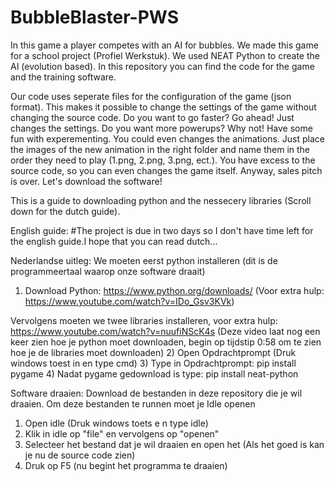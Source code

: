 # BubbleBlaster-PWS
In this game a player competes with an AI for bubbles. We made this game for a school project (Profiel Werkstuk). We used NEAT Python to create the AI (evolution based). 
In this repository you can find the code for the game and the training software.

Our code uses seperate files for the configuration of the game (json format). This makes it possible to change the settings of the game without changing the source code. 
Do you want to go faster? Go ahead! Just changes the settings. Do you want more powerups? Why not! Have some fun with experementing. You could even changes the animations. 
Just place the images of the new animation in the right folder and name them in the order they need to play (1.png, 2.png, 3.png, ect.). 
You have excess to the source code, so you can even changes the game itself. Anyway, sales pitch is over. Let's download the software!


This is a guide to downloading python and the nessecery libraries (Scroll down for the dutch guide).

English guide:
#The project is due in two days so I don't have time left for the english guide.I hope that you can read dutch...


Nederlandse uitleg:
We moeten eerst python installeren (dit is de programmeertaal waarop onze software draait)
1) Download Python: https://www.python.org/downloads/ (Voor extra hulp: https://www.youtube.com/watch?v=IDo_Gsv3KVk)

Vervolgens moeten we twee libraries installeren, voor extra hulp: https://www.youtube.com/watch?v=nuufiNScK4s (Deze video laat nog een keer zien hoe je python moet downloaden, begin op tijdstip 0:58 om te zien hoe je de libraries moet downloaden)
2) Open Opdrachtprompt (Druk windows toest in en type cmd) 
3) Type in Opdrachtprompt: pip install pygame
4) Nadat pygame gedownload is type: pip install neat-python

Software draaien:
Download de bestanden in deze repository die je wil draaien.
Om deze bestanden te runnen moet je Idle openen
1) Open idle (Druk windows toets e n type idle)
2) Klik in idle op "file" en vervolgens op "openen"
3) Selecteer het bestand dat je wil draaien en open het (Als het goed is kan je nu de source code zien)
4) Druk op F5 (nu begint het programma te draaien)



